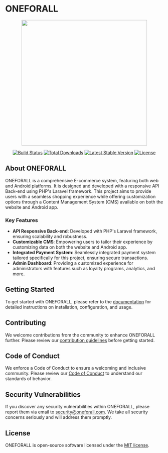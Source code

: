 # ONEFORALL

<p align="center"><img src="https://raw.githubusercontent.com/laravel/art/master/logo-lockup/5%20SVG/2%20CMYK/1%20Full%20Color/laravel-logolockup-cmyk-red.svg" width="400"></p>

<p align="center">
<a href="https://travis-ci.org/laravel/framework"><img src="https://travis-ci.org/laravel/framework.svg" alt="Build Status"></a>
<a href="https://packagist.org/packages/laravel/framework"><img src="https://img.shields.io/packagist/dt/laravel/framework" alt="Total Downloads"></a>
<a href="https://packagist.org/packages/laravel/framework"><img src="https://img.shields.io/packagist/v/laravel/framework" alt="Latest Stable Version"></a>
<a href="https://packagist.org/packages/laravel/framework"><img src="https://img.shields.io/packagist/l/laravel/framework" alt="License"></a>
</p>

## About ONEFORALL

ONEFORALL is a comprehensive E-commerce system, featuring both web and Android platforms. It is designed and developed with a responsive API Back-end using PHP's Laravel framework. This project aims to provide users with a seamless shopping experience while offering customization options through a Content Management System (CMS) available on both the website and Android app.

### Key Features

- **API Responsive Back-end**: Developed with PHP's Laravel framework, ensuring scalability and robustness.
- **Customizable CMS**: Empowering users to tailor their experience by customizing data on both the website and Android app.
- **Integrated Payment System**: Seamlessly integrated payment system tailored specifically for this project, ensuring secure transactions.
- **Admin Dashboard**: Providing a customized experience for administrators with features such as loyalty programs, analytics, and more.

## Getting Started

To get started with ONEFORALL, please refer to the [documentation](#) for detailed instructions on installation, configuration, and usage.

## Contributing

We welcome contributions from the community to enhance ONEFORALL further. Please review our [contribution guidelines](#) before getting started.

## Code of Conduct

We enforce a Code of Conduct to ensure a welcoming and inclusive community. Please review our [Code of Conduct](#) to understand our standards of behavior.

## Security Vulnerabilities

If you discover any security vulnerabilities within ONEFORALL, please report them via email to [security@oneforall.com](mailto:security@oneforall.com). We take all security concerns seriously and will address them promptly.

## License

ONEFORALL is open-source software licensed under the [MIT license](https://opensource.org/licenses/MIT).

